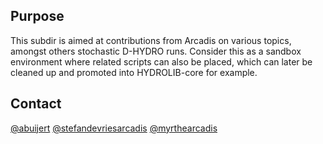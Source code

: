 ## Purpose
This subdir is aimed at contributions from Arcadis on various topics,
amongst others stochastic D-HYDRO runs.
Consider this as a sandbox environment where related scripts can also
be placed, which can later be cleaned up and promoted into HYDROLIB-core
for example.

## Contact
[@abuijert]( https://github.com/abuijert )
[@stefandevriesarcadis]( https://github.com/stefandevriesarcadis )
[@myrthearcadis]( https://github.com/myrthearcadis )
